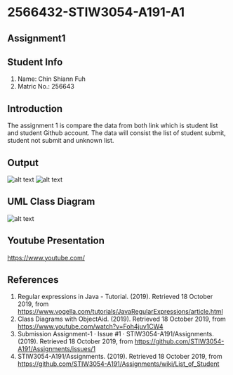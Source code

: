 # 2566432-STIW3054-A191-A1
## Assignment1 
## Student Info
1. Name: Chin Shiann Fuh
2. Matric No.: 256643

## Introduction
  The assignment 1 is compare the data from both link which is student list and student Github account. The data will consist the list of student submit, student not submit and unknown list.

## Output
![alt text](https://github.com/chinsfuh/2566432-STIW3054-A191-A1/blob/master/realtimeAssignment1/Capture1.PNG)
![alt text](https://github.com/chinsfuh/2566432-STIW3054-A191-A1/blob/master/realtimeAssignment1/Capture2.PNG)

## UML Class Diagram
![alt text]()

## Youtube Presentation
https://www.youtube.com/

## References
1. Regular expressions in Java - Tutorial. (2019). Retrieved 18 October 2019, from https://www.vogella.com/tutorials/JavaRegularExpressions/article.html  
2. Class Diagrams with ObjectAid. (2019). Retrieved 18 October 2019, from https://www.youtube.com/watch?v=Foh4juv1CW4
3. Submission Assignment-1 · Issue #1 · STIW3054-A191/Assignments. (2019). Retrieved 18 October 2019, from https://github.com/STIW3054-A191/Assignments/issues/1
4. STIW3054-A191/Assignments. (2019). Retrieved 18 October 2019, from https://github.com/STIW3054-A191/Assignments/wiki/List_of_Student 
